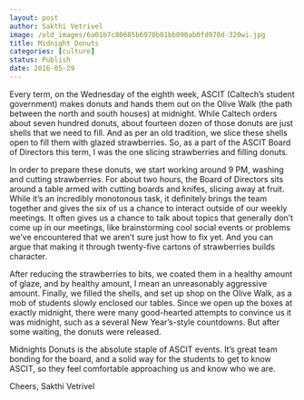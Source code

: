 ```yaml
---
layout: post
author: Sakthi Vetrivel
image: /old_images/6a01b7c80685b6970b01bb090ab0fd970d-320wi.jpg
title: Midnight Donuts 
categories: [culture]
status: Publish
date: 2016-05-29
---
```


Every term, on the Wednesday of the eighth week, ASCIT (Caltech’s student government) makes donuts and hands them out on the Olive Walk (the path between the north and south houses) at midnight. While Caltech orders about seven hundred donuts, about fourteen dozen of those donuts are just shells that we need to fill. And as per an old tradition, we slice these shells open to fill them with glazed strawberries. So, as a part of the ASCIT Board of Directors this term, I was the one slicing strawberries and filling donuts. 

In order to prepare these donuts, we start working around 9 PM, washing and cutting strawberries. For about two hours, the Board of Directors sits around a table armed with cutting boards and knifes, slicing away at fruit. While it’s an incredibly monotonous task, it definitely brings the team together and gives the six of us a chance to interact outside of our weekly meetings. It often gives us a chance to talk about topics that generally don’t come up in our meetings, like brainstorming cool social events or problems we’ve encountered that we aren’t sure just how to fix yet. And you can argue that making it through twenty-five cartons of strawberries builds character.

After reducing the strawberries to bits, we coated them in a healthy amount of glaze, and by healthy amount, I mean an unreasonably aggressive amount. Finally, we filled the shells, and set up shop on the Olive Walk, as a mob of students slowly enclosed our tables. Since we open up the boxes at exactly midnight, there were many good-hearted attempts to convince us it was midnight, such as a several New Year’s-style countdowns. But after some waiting, the donuts were released.

Midnights Donuts is the absolute staple of ASCIT events. It’s great team bonding for the board, and a solid way for the students to get to know ASCIT, so they feel comfortable approaching us and know who we are.

Cheers,
Sakthi Vetrivel

